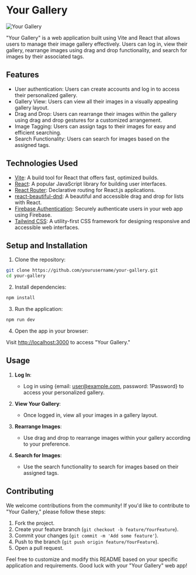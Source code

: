 # Your Gallery

![Your Gallery](screenshot.png)

"Your Gallery" is a web application built using Vite and React that allows users to manage their image gallery effectively. Users can log in, view their gallery, rearrange images using drag and drop functionality, and search for images by their associated tags.

## Features

- User authentication: Users can create accounts and log in to access their personalized gallery.
- Gallery View: Users can view all their images in a visually appealing gallery layout.
- Drag and Drop: Users can rearrange their images within the gallery using drag and drop gestures for a customized arrangement.
- Image Tagging: Users can assign tags to their images for easy and efficient searching.
- Search Functionality: Users can search for images based on the assigned tags.

## Technologies Used

- [Vite](https://vitejs.dev/): A build tool for React that offers fast, optimized builds.
- [React](https://reactjs.org/): A popular JavaScript library for building user interfaces.
- [React Router](https://reactrouter.com/): Declarative routing for React.js applications.
- [react-beautiful-dnd](https://github.com/atlassian/react-beautiful-dnd): A beautiful and accessible drag and drop for lists with React.
- [Firebase Authentication](https://firebase.google.com/products/auth): Securely authenticate users in your web app using Firebase.
- [Tailwind CSS](https://tailwindcss.com/): A utility-first CSS framework for designing responsive and accessible web interfaces.

## Setup and Installation

1. Clone the repository:

```bash
git clone https://github.com/yourusername/your-gallery.git
cd your-gallery
```

2. Install dependencies:

```bash
npm install
```

3. Run the application:

```bash
npm run dev
```

4. Open the app in your browser:

Visit [http://localhost:3000](http://localhost:3000) to access "Your Gallery."

## Usage

1. **Log In**:

   - Log in using {email: user@example.com, password: 1Password} to access your personalized gallery.

2. **View Your Gallery**:

   - Once logged in, view all your images in a gallery layout.

3. **Rearrange Images**:

   - Use drag and drop to rearrange images within your gallery according to your preference.

4. **Search for Images**:
   - Use the search functionality to search for images based on their assigned tags.

## Contributing

We welcome contributions from the community! If you'd like to contribute to "Your Gallery," please follow these steps:

1. Fork the project.
2. Create your feature branch (`git checkout -b feature/YourFeature`).
3. Commit your changes (`git commit -m 'Add some feature'`).
4. Push to the branch (`git push origin feature/YourFeature`).
5. Open a pull request.

Feel free to customize and modify this README based on your specific application and requirements. Good luck with your "Your Gallery" web app!
